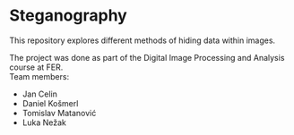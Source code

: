 # Steganography

This repository explores different methods of hiding data within images.

The project was done as part of the Digital Image Processing and Analysis course at FER. \
Team members:
- Jan Celin
- Daniel Košmerl
- Tomislav Matanović
- Luka Nežak
